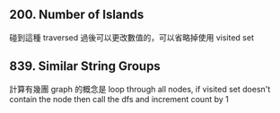## 200. Number of Islands

碰到這種 traversed 過後可以更改數值的，可以省略掉使用 visited set

## 839. Similar String Groups

計算有幾團 graph 的概念是 loop through all nodes, if visited set doesn't contain the node then call the dfs and increment count by 1
